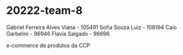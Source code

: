 # 20222-team-8

Gabriel Ferreira Alves Viana - 105491
Sofia Souza Luiz - 108194
Caio Garbelini - 96946
Flavia Salgado - 96696

e-commerce de produtos da CCP

